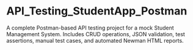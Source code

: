 # API_Testing_StudentApp_Postman
A complete Postman-based API testing project for a mock Student Management System. Includes CRUD operations, JSON validation, test assertions, manual test cases, and automated Newman HTML reports.
